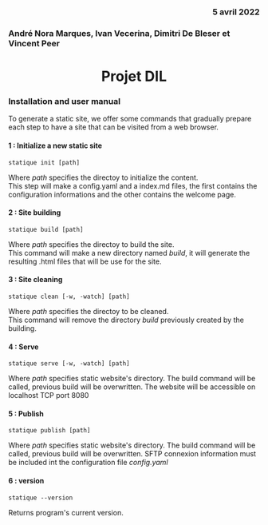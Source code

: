 ### <div align="right"> 5 avril 2022</div>
### <div align="left">André Nora Marques, Ivan Vecerina, Dimitri De Bleser et Vincent Peer</div>
# <center> Projet DIL<center>




### Installation and user manual
To generate a static site, we offer some commands that gradually prepare each
step to have a site that can be visited from a web browser. 

#### 1 : Initialize a new static site
```
statique init [path]  
```
Where _path_ specifies the directoy to initialize the content.  
This step will make a config.yaml and a index.md files, the first contains the configuration informations
and the other contains the welcome page.

#### 2 : Site building  
```
statique build [path]  
```
Where _path_ specifies the directoy to build the site.   
This command will make a new directory named _build_, it will generate the 
resulting .html files that will be use for the site.

#### 3 : Site cleaning
```
statique clean [-w, -watch] [path]  
```
Where _path_ specifies the directoy to be cleaned.  
This command will remove the directory _build_ previously created by the building.


#### 4 : Serve
```
statique serve [-w, -watch] [path]  
```
Where _path_ specifies static website's directory.
The build command will be called, previous build will be overwritten.
The website will be accessible on localhost TCP port 8080

#### 5 : Publish
```
statique publish [path]  
```
Where _path_ specifies static website's directory.
The build command will be called, previous build will be overwritten.
SFTP connexion information must be included int the configuration file _config.yaml_

#### 6 : version
```
statique --version  
```
Returns program's current version.
